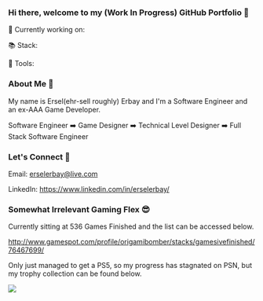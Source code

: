 ### Hi there, welcome to my (Work In Progress) GitHub Portfolio 👋 

🔭 Currently working on:

📚 Stack: 

🧰 Tools: 

### About Me 👨

My name is Ersel(ehr-sell roughly) Erbay and I'm a Software Engineer and an ex-AAA Game Developer. 

Software Engineer ➡️ Game Designer ➡️ Technical Level Designer ➡️ Full Stack Software Engineer

### Let's Connect 🤝

Email: erselerbay@live.com

LinkedIn: https://www.linkedin.com/in/erselerbay/

### Somewhat Irrelevant Gaming Flex 😎

Currently sitting at 536 Games Finished and the list can be accessed below.

http://www.gamespot.com/profile/origamibomber/stacks/gamesivefinished/76467699/


Only just managed to get a PS5, so my progress has stagnated on PSN, but my trophy collection can be found below.



<a href="https://psnprofiles.com/ReverseLag"><img src="https://card.psnprofiles.com/1/ReverseLag.png" border="0"></a>
